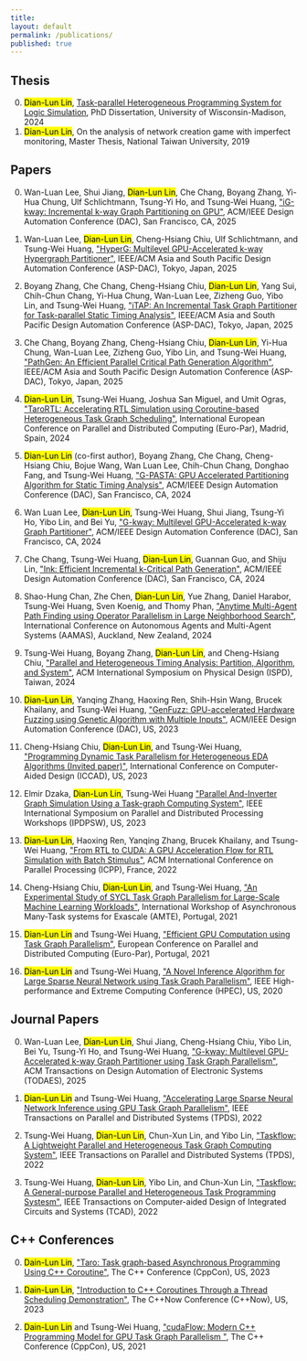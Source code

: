 ```yaml
---
title:
layout: default
permalink: /publications/
published: true
---
```


## Thesis

0. <mark>Dian-Lun Lin</mark>, [Task-parallel Heterogeneous Programming System for Logic Simulation](../publications/phdthesis.pdf), PhD Dissertation, University of Wisconsin-Madison, 2024
0. <mark>Dian-Lun Lin</mark>, On the analysis of network creation game with imperfect monitoring, Master Thesis, National Taiwan University, 2019

## Papers
0. Wan-Luan Lee, Shui Jiang, <mark>Dian-Lun Lin</mark>, Che Chang, Boyang Zhang, Yi-Hua Chung, Ulf Schlichtmann, Tsung-Yi Ho, and Tsung-Wei Huang, ["iG-kway: Incremental k-way Graph Partitioning on GPU"](../publications/2025-dac-igkway.pdf), ACM/IEEE Design Automation Conference (DAC), San Francisco, CA, 2025

0. Wan-Luan Lee, <mark>Dian-Lun Lin</mark>, Cheng-Hsiang Chiu, Ulf Schlichtmann, and Tsung-Wei Huang, ["HyperG: Multilevel GPU-Accelerated k-way Hypergraph Partitioner"](../publications/2025-aspdac-hyperg.pdf), IEEE/ACM Asia and South Pacific Design Automation Conference (ASP-DAC), Tokyo, Japan, 2025

0. Boyang Zhang, Che Chang, Cheng-Hsiang Chiu, <mark>Dian-Lun Lin</mark>, Yang Sui, Chih-Chun Chang, Yi-Hua Chung, Wan-Luan Lee, Zizheng Guo, Yibo Lin, and Tsung-Wei Huang, ["iTAP: An Incremental Task Graph Partitioner for Task-parallel Static Timing Analysis"](../publications/2025-aspdac-itap.pdf), IEEE/ACM Asia and South Pacific Design Automation Conference (ASP-DAC), Tokyo, Japan, 2025

0. Che Chang, Boyang Zhang, Cheng-Hsiang Chiu, <mark>Dian-Lun Lin</mark>, Yi-Hua Chung, Wan-Luan Lee, Zizheng Guo, Yibo Lin, and Tsung-Wei Huang, ["PathGen: An Efficient Parallel Critical Path Generation Algorithm"](../publications/2025-aspdac-pathgen.pdf), IEEE/ACM Asia and South Pacific Design Automation Conference (ASP-DAC), Tokyo, Japan, 2025

0. <mark>Dian-Lun Lin</mark>, Tsung-Wei Huang, Joshua San Miguel, and Umit Ogras, ["TaroRTL: Accelerating RTL Simulation using Coroutine-based Heterogeneous Task Graph Scheduling"](../publications/2024-europar-taro.pdf), International European Conference on Parallel and Distributed Computing (Euro-Par), Madrid, Spain, 2024

0. <mark>Dian-Lun Lin</mark> (co-first author), Boyang Zhang, Che Chang, Cheng-Hsiang Chiu, Bojue Wang, Wan Luan Lee, Chih-Chun Chang, Donghao Fang, and Tsung-Wei Huang, ["G-PASTA: GPU Accelerated Partitioning Algorithm for Static Timing Analysis"](../publications/2024-dac-gpasta.pdf), ACM/IEEE Design Automation Conference (DAC), San Francisco, CA, 2024

0. Wan Luan Lee, <mark>Dian-Lun Lin</mark>, Tsung-Wei Huang, Shui Jiang, Tsung-Yi Ho, Yibo Lin, and Bei Yu, ["G-kway: Multilevel GPU-Accelerated k-way Graph Partitioner"](../publications/2024-dac-gkway.pdf), ACM/IEEE Design Automation Conference (DAC), San Francisco, CA, 2024

0. Che Chang, Tsung-Wei Huang, <mark>Dian-Lun Lin</mark>, Guannan Guo, and Shiju Lin, ["Ink: Efficient Incremental k-Critical Path Generation"](../publications/2024-dac-ink.pdf), ACM/IEEE Design Automation Conference (DAC), San Francisco, CA, 2024

0. Shao-Hung Chan, Zhe Chen, <mark>Dian-Lun Lin</mark>, Yue Zhang, Daniel Harabor, Tsung-Wei Huang, Sven Koenig, and Thomy Phan, ["Anytime Multi-Agent Path Finding using Operator Parallelism in Large Neighborhood Search"](../publications/2024-aamas.pdf), International Conference on Autonomous Agents and Multi-Agent Systems (AAMAS), Auckland, New Zealand, 2024

0. Tsung-Wei Huang, Boyang Zhang, <mark>Dian-Lun Lin</mark>, and Cheng-Hsiang Chiu, ["Parallel and Heterogeneous Timing Analysis: Partition, Algorithm, and System"](../publications/2024-ispd.pdf), ACM International Symposium on Physical Design (ISPD), Taiwan, 2024

0. <mark>Dian-Lun Lin</mark>, Yanqing Zhang, Haoxing Ren, Shih-Hsin Wang, Brucek Khailany, and Tsung-Wei Huang, ["GenFuzz: GPU-accelerated Hardware Fuzzing using Genetic Algorithm with Multiple Inputs"](../publications/2023-dac-genfuzz.pdf), ACM/IEEE Design Automation Conference (DAC), US, 2023

0. Cheng-Hsiang Chiu, <mark>Dian-Lun Lin</mark>, and Tsung-Wei Huang, ["Programming Dynamic Task Parallelism for Heterogeneous EDA Algorithms (Invited paper)"](../publications/2023-iccad-asynctask.pdf), International Conference on Computer-Aided Design (ICCAD), US, 2023

0. Elmir Dzaka, <mark>Dian-Lun Lin</mark>, Tsung-Wei Huang ["Parallel And-Inverter Graph Simulation Using a Task-graph Computing System"](../publications/2023-pdco.pdf), IEEE International Symposium on Parallel and Distributed Processing Workshops (IPDPSW), US, 2023

0. <mark>Dian-Lun Lin</mark>, Haoxing Ren, Yanqing Zhang, Brucek Khailany, and Tsung-Wei Huang, ["From RTL to CUDA: A GPU Acceleration Flow for RTL Simulation with Batch Stimulus"](../publications/2022-icpp-rtlflow.pdf), ACM International Conference on Parallel Processing (ICPP), France, 2022


0. Cheng-Hsiang Chiu, <mark>Dian-Lun Lin</mark>, and Tsung-Wei Huang, ["An Experimental Study of SYCL Task Graph Parallelism for Large-Scale Machine Learning Workloads"](../publications/2021-amte.pdf),  International Workshop of Asynchronous Many-Task systems for Exascale (AMTE), Portugal, 2021


0. <mark>Dian-Lun Lin</mark> and Tsung-Wei Huang, ["Efficient GPU Computation using Task Graph Parallelism"](../publications/2021-europar-cudaflow.pdf), European Conference on Parallel and Distributed Computing (Euro-Par), Portugal, 2021


0. <mark>Dian-Lun Lin</mark> and Tsung-Wei Huang, ["A Novel Inference Algorithm for Large Sparse Neural Network using Task Graph Parallelism"](../publications/2020-hpec-snig.pdf), IEEE High-performance and Extreme Computing Conference (HPEC), US, 2020

## Journal Papers

0. Wan-Luan Lee, <mark>Dian-Lun Lin</mark>, Shui Jiang, Cheng-Hsiang Chiu, Yibo Lin, Bei Yu, Tsung-Yi Ho, and Tsung-Wei Huang, ["G-kway: Multilevel GPU-Accelerated k-way Graph Partitioner using Task Graph Parallelism"](../publications/2025-todaes-gkway.pdf), ACM Transactions on Design Automation of Electronic Systems (TODAES), 2025

0. <mark>Dian-Lun Lin</mark> and Tsung-Wei Huang, ["Accelerating Large Sparse Neural Network Inference using GPU Task Graph Parallelism"](../publications/2022-tpds-snig.pdf), IEEE Transactions on Parallel and Distributed Systems (TPDS), 2022

0. Tsung-Wei Huang, <mark>Dian-Lun Lin</mark>, Chun-Xun Lin, and Yibo Lin, ["Taskflow: A Lightweight Parallel and Heterogeneous Task Graph Computing System"](../publications/2021-tpds-taskflow.pdf), IEEE Transactions on Parallel and Distributed Systems (TPDS), 2022

0. Tsung-Wei Huang, <mark>Dian-Lun Lin</mark>, Yibo Lin, and Chun-Xun Lin, ["Taskflow: A General-purpose Parallel and Heterogeneous Task Programming Systesm"](../publications/2022-tcad-taskflow.pdf), IEEE Transactions on Computer-aided Design of Integrated Circuits and Systems (TCAD), 2022

## C++ Conferences

0. <mark>Dain-Lun Lin</mark>, ["Taro: Task graph-based Asynchronous Programming Using C++ Coroutine"](https://youtu.be/UCejPLSCaoI), The C++ Conference (CppCon), US, 2023

0. <mark>Dain-Lun Lin</mark>, ["Introduction to C++ Coroutines Through a Thread Scheduling Demonstration"](https://youtu.be/kIPzED3VD3w), The C++Now Conference (C++Now), US, 2023

0. <mark>Dain-Lun Lin</mark> and Tsung-Wei Huang, ["cudaFlow: Modern C++ Programming Model for GPU Task Graph Parallelism "](https://youtu.be/-tIQbIhTAv8), The C++ Conference (CppCon), US, 2021
